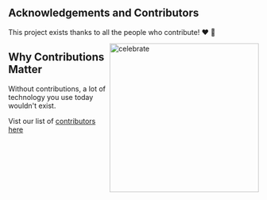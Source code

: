 ## Acknowledgements and Contributors

This project exists thanks to all the people who contribute! ❤️ 💙

<img src=https://octodex.github.com/images/skatetocat.png alt=celebrate width=300 align=right>

## Why Contributions Matter

Without contributions, a lot of technology you use today wouldn't exist. 


Vist our list of [contributors here](https://github.com/Bennykillua/Getting-started-in-Technical-Writing/graphs/contributors)
